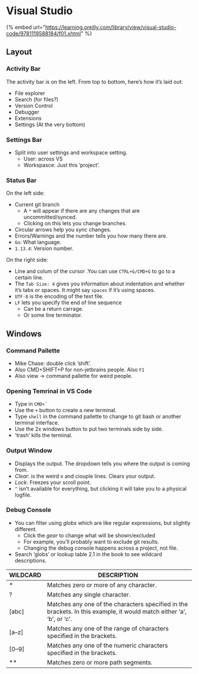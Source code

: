 # Visual Studio

{% embed url="https://learning.oreilly.com/library/view/visual-studio-code/9781119588184/f01.xhtml" %}



## Layout

### Activity Bar

The activity bar is on the left. From top to bottom, here’s how it’s laid out: 

* File explorer
* Search (for files?)
* Version Control
* Debugger
* Extensions
* Settings (At the very bottom)

### Settings Bar

* Split into user settings and workspace setting.
  * User: across VS
  * Workspasce: Just this ’project’.

### Status Bar

On the left side:

* Current git branch
  * A `*` will appear if there are any changes that are uncommitted/synced.
  * Clicking on this lets you change branches.
* Circular arrows help you sync changes.
* Errors/Warnings and the number tells you how many there are.
* `Go`: What language. 
* `1.13.4`: Version number.

On the right side:

* Line and colum of the cursor .You can use `CTRL+G/CMD+G` to go to a certain line.
* The `Tab Size: 4` gives you information about indentation and whether it’s tabs or spaces. It might say `spaces` if it’s using spaces.
* `UTF-8` is the encoding of the text file.
* `LF` lets you specify the end of line sequence
  * Can be a return carrage.
  * Or some line terminator.

## Windows

### Command Pallette

* Mike Chase: double click ’shift’.
* Also CMD+SHIFT+P for non-jetbrains people. Also `F1`
* Also view -> command pallette for weird people.

### Opening Temrinal in VS Code

* Type in `` CMD+` ``
* Use the `+` button to create a new terminal.
* Type `shell` in the command pallette to change to git bash or another terminal interface.
* Use the 2x windows button to put two terminals side by side.
* ’trash’ kills the terminal.

### Output Window

* Displays the output. The dropdown tells you where the output is coming from.
* _Clear_: is the weird x and ciouple lines. Clears your output.
* _Lock_: Freezes your scroll point.
* `^` isn’t available for everything, but clicking it will take you to a physical logfile. 

### Debug Console

* You can filter using _globs_ which are like regular expressions, but slightly different. 
  * Click the _gear_ to change what will be shown/excluded
  * For example, you’ll probably want to exclude git results.
  * Changing the debug console happens across a project, not file.
* Search ’globs’ or lookup table 2.1 in the book to see wildcard descriptions.



| WILDCARD | DESCRIPTION                                                                                                           |
| -------- | --------------------------------------------------------------------------------------------------------------------- |
| \*       | Matches zero or more of any character.                                                                                |
| ?        | Matches any single character.                                                                                         |
| \[abc]   | Matches any one of the characters specified in the brackets. In this example, it would match either ‘a’, ‘b’, or ‘c’. |
| \[a–z]   | Matches any one of the range of characters specified in the brackets.                                                 |
| \[0–9]   | Matches any one of the numeric characters specified in the brackets.                                                  |
| \*\*     | Matches zero or more path segments.                                                                                   |

